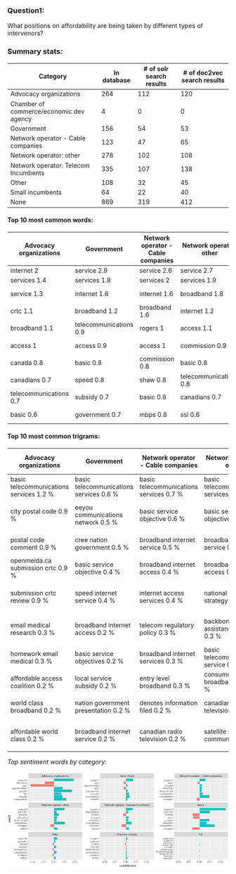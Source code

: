 ### Question1:
 What positions on affordability are being taken by different types of intervenors?

### Summary stats:

Category| In database | # of solr search results | # of doc2vec search results |
--- | --- | --- | --- |
Advocacy organizations |  264 | 112 | 120
Chamber of commerce/economic dev agency |    4 | 0 | 0
Government  | 156 | 54 | 53
Network operator - Cable companies | 123 | 47 | 65
Network operator: other | 278 | 102 | 108
Network operator: Telecom Incumbents | 335 | 107| 138
Other | 108 | 32 | 45
Small incumbents  | 64  | 22  |40
None  | 869 | 319  | 412


#### Top 10 most  common words:

Advocacy organizations  | Government | Network operator - Cable companies |  Network operator: other|  Network operator: Telecom Incumbents  | None   | Other  | Small incumbents
--- | --- | --- | --- | --- | --- | --- | ---
 internet   2    |        service   2.9    |  service   2.6   |  service   2.7   |   service   1.9      |      service   2.1    |        service   2.3  |  service   2.4
 services   1.4    |       services   1.8       |                services   2      |     services   1.9    |                   services   1.7     |     broadband   1.4       |      services   2    |    jtf   1.8
 service   1.3    |       internet   1.6         |            internet   1.6   |       broadband   1.8     |                 broadband   1.6   |        services   1.2       |    internet   1.8  | services   1.5
  crtc   1.1     |     broadband   1.2          |          broadband   1.6     |      internet   1.2        |                  telus   1.5      |           ay   1.2 | telecommunications   1.4   |    mbps   1.5
 broadband    1.1  | telecommunications    0.9    |                     rogers   1      |       access   1.1             |          internet   1.2     |      internet   1.2     |     broadband   1.1 | broadband   1.4 
access   1       |      access   0.9       |                  access   1      |   commission   0.9              |         commission   1     |        access   0.9      |       access   1.1 | commission   1.1
 canada   0.8         |     basic   0.8           |        commission   0.8    |          basic   0.8                |        access   0.9          |       hw   0.8           |   basic   1.1    | internet   1
 canadians   0.7        |      speed   0.8        |                 shaw   0.8 | telecommunications   0.8               |            bell   0.8          |  highway   0.7              |   pm   0.8    |   access   1 |
telecommunications   0.7    |        subsidy   0.7     |                   basic   0.8     |     canadians   0.7     |                      mbps   0.7 | telecommunications   0.6   |       canadians   0.7   |    cost   0.9
 basic   0.6     |    government   0.7         |                mbps   0.8        |        ssi   0.6       |      telecommunications   0.6     |    commission   0.6     |        canada   0.7    |   crtc   0.8


#### Top 10 most  common trigrams:

Advocacy organizations    |                                 Government      |      Network operator - Cable companies    |                   Network operator: other     |     Network operator: Telecom Incumbents |                                     None              |                           Other                |           Small incumbents
 --- | ---| --- | --- | --- | --- | --- | ---
  basic   telecommunications   services   1.2 %  | basic   telecommunications   services   0.6 %  |basic   telecommunications   services   0.7 %  | basic   telecommunications   services   0.6 %  |    telus   communications   company   1.2 % |  highway   highway   highway   2 % | basic   telecommunications   services   0.8 %       |    revenue   cost   provide   1.2 %
 city   postal   code   0.9 %   |   eeyou   communications   network   0.5 %      |     basic   service   objective   0.6 %       |    basic   service   objective   0.5 %    |    communications   company   tnc   0.7 %  | hig   hw   ay   1.3 %     |    communications   frpc   basic   0.3 %  | estimated   forecasted   revenues   0.9 %
  postal   code   comment   0.9 %   |         cree   nation   government   0.5 %     |   broadband   internet   service   0.5 %    |    broadband   internet   service   0.3 %  | basic   telecommunications   services   0.5 % |  ay   hig   hw   1.2 %        |        frpc   basic   service   0.3 %             |     citc   jtf   page   0.8 %
openmeida.ca   submission   crtc   0.9 %    |       basic   service   objective   0.4 %    |     broadband   internet   access   0.4 %    |     broadband   internet   access   0.3 %           |            dec   dec   dec   0.4 % | hw   ay   hig   1.2 %     |    broadband   internet   access   0.3 %       |     cap   usage   allowance   0.6 %
  submission   crtc   review   0.9 %     |       speed   internet   service   0.4 %     |     internet   access   services   0.4 %    |   national   broadband   strategy   0.3 %        |         mbps   target   speed   0.3 % | ay   highw   ay   0.9 %     |    basic   service   obligations   0.2 %  |      basic   service   objective   0.6 %
  email   medical   research   0.3 %    |     broadband   internet   access   0.2 %    |     telecom   regulatory   policy   0.3 %   |    backbone   assistance   program   0.3 %   | basic   telecommunications   service   0.3 % | highw   ay   highw   0.8 %      |     basic   service   objective   0.2 %   |   broadband   internet   access   0.6 %
homework   email   medical   0.3 %    |      basic   service   objectives   0.2 %   |    broadband   internet   services   0.3 %  | basic   telecommunications   service   0.3 %          |            tnc   2015   134   0.3 % | broadband   internet   access   0.3 %     |     basic   service   obligation   0.2 %        |      citc   jtf   response   0.6 %
 affordable   access   coalition   0.2 %      |       local   service   subsidy   0.2 %        |     entry   level   broadband   0.3 %      |    consumer   broadband   offer   0.2 %        |          company   tnc   july   0.2 % | basic   telecommunications   services   0.3 %    |            tnoc   comments   july   0.2 %     |   broadband   internet   plan   0.5 %
world   class   broadband   0.2 %    | nation   government   presentation   0.2 %      |   denotes   information   filed   0.2 %     |    canadian   radio   television   0.2 %         |        company   tnc   march   0.2 % |  basic   service   objective   0.2 %   |        http   www.crtc.gc.ca   eng   0.2 %     |   ii   marketing   strategies   0.5 %
 affordable   world   class   0.2 %   |     broadband   internet   service   0.2 %   |      canadian   radio   television   0.2 %   |   satellite   served   communities   0.2 %       |    tnc   attachment   abridged   0.2 % |  ig   hw   ay   0.2 %    |      service   obligations   tnoc   0.2 % | canadian   independent   telephone   0.5 %


*Top sentiment words by category*:

![top_sent](images/top_sent.png)
